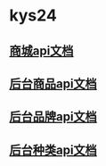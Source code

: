 # kys24

## [商城api文档](https://github.com/Duolaimon/kys24/blob/master/%E5%95%86%E5%9F%8EAPI%E6%96%87%E6%A1%A3.md)
## [后台商品api文档](https://github.com/Duolaimon/kys24/blob/master/%E5%90%8E%E5%8F%B0%E5%95%86%E5%93%81API%E6%96%87%E6%A1%A3.md)
## [后台品牌api文档](https://github.com/Duolaimon/kys24/blob/master/%E5%90%8E%E5%8F%B0%E5%93%81%E7%89%8CAPI%E6%96%87%E6%A1%A3.md)
## [后台种类api文档](https://github.com/Duolaimon/kys24/blob/master/%E5%90%8E%E5%8F%B0%E7%A7%8D%E7%B1%BBAPI%E6%96%87%E6%A1%A3.md)
